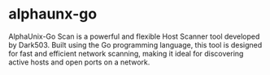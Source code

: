 # alphaunx-go
AlphaUnix-Go Scan is a powerful and flexible Host Scanner tool developed by Dark503. Built using the Go programming language, this tool is designed for fast and efficient network scanning, making it ideal for discovering active hosts and open ports on a network.
